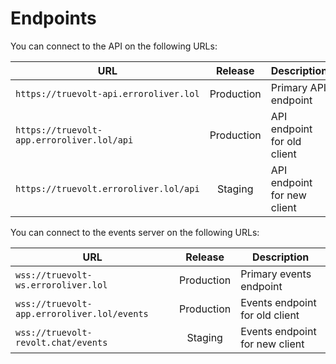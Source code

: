 # Endpoints

You can connect to the API on the following URLs:

| URL                           |  Release   | Description                 |
| ----------------------------- | :--------: | --------------------------- |
| `https://truevolt-api.erroroliver.lol`     | Production | Primary API endpoint        |
| `https://truevolt-app.erroroliver.lol/api` | Production | API endpoint for old client |
| `https://truevolt.erroroliver.lol/api`     |  Staging   | API endpoint for new client |

You can connect to the events server on the following URLs:

| URL                            |  Release   | Description                    |
| ------------------------------ | :--------: | ------------------------------ |
| `wss://truevolt-ws.erroroliver.lol`         | Production | Primary events endpoint        |
| `wss://truevolt-app.erroroliver.lol/events` | Production | Events endpoint for old client |
| `wss://truevolt-revolt.chat/events`     |  Staging   | Events endpoint for new client |
